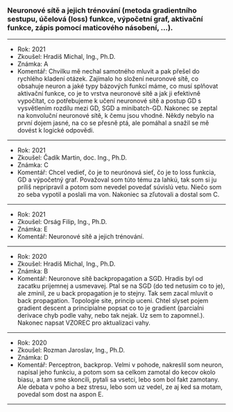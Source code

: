 ### Neuronové sítě a jejich trénování (metoda gradientního sestupu, účelová (loss) funkce, výpočetní graf, aktivační funkce, zápis pomocí maticového násobení, ...).

----------------------------------------

- Rok: 2021
- Zkoušel: Hradiš Michal, Ing., Ph.D.
- Známka: A
- Komentář: Chvilku mě nechal samotného mluvit a pak přešel do rychlého kladení otázek. Zajímalo ho složení neuronové sítě, co obsahuje neuron a jaké typy bázových funkcí máme, co musí splňovat aktivační funkce, co je to vrstva neuronové sítě a jak ji efektivně vypočítat, co potřebujeme k učení neuronové sítě a postup GD s vysvětlením rozdílu mezi GD, SGD a minibatch-GD. Nakonec se zeptal na konvoluční neuronové sítě, k čemu jsou vhodné. Někdy nebylo na první dojem jasné, na co se přesně ptá, ale pomáhal a snažil se mě dovést k logické odpovědi.

----------------------------------------

- Rok: 2021
- Zkoušel: Čadík Martin, doc. Ing., Ph.D.
- Známka: C
- Komentář: Chcel vedieť, čo je to neurónová sieť, čo je to loss funkcia, GD a výpočetný graf. Považoval som túto tému za lahkú, tak som si ju príliš nepripravil a potom som nevedel povedať súvislú vetu.  Niečo som zo seba vypotil a poslali ma von. Nakoniec sa zľutovali a dostal som C.

----------------------------------------

- Rok: 2021
- Zkoušel: Orság Filip, Ing., Ph.D.
- Známka: E
- Komentář: Neuronové sítě a jejich trénování.

----------------------------------------

- Rok: 2020
- Zkoušel: Hradiš Michal, Ing., Ph.D.
- Známka: B
- Komentář: Neuronove sítě backpropagation a SGD. Hradis byl od zacatku prijemnej a usmevavej. Ptal se na SGD (do ted netusim co to je), ale zminil, ze u back propagation je to stejny. Tak sem zacal mluvit o back propagation. Topologie site, princip uceni. Chtel slyset pojem gradient descent a principialne popsat co to je gradient (parcialni derivace chyb podle vahy, nebo tak nejak. Uz sem to zapomnel.). Nakonec napsat VZOREC pro aktualizaci vahy.

----------------------------------------

- Rok: 2020
- Zkoušel: Rozman Jaroslav, Ing., Ph.D.
- Známka: D
- Komentář: Perceptron, backprop. Velmi v pohode, nakreslil som neuron, napisal jeho funkciu, a potom som sa celkom zamotal do kecov okolo biasu, a tam sme skoncili, pytali sa vsetci, lebo som bol fakt zamotany. Ale debata v poho a bez stresu, lebo som uz vedel, ze aj ked sa motam, povedal som dost na aspon E.

----------------------------------------
